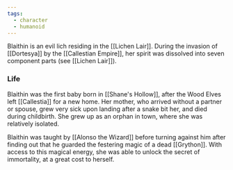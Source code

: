 ```yaml
---
tags:
  - character
  - humanoid
---
```

Blaithin is an evil lich residing in the [[Lichen Lair]]. During the invasion of [[Dortesya]] by the [[Callestian Empire]], her spirit was dissolved into seven component parts (see [[Lichen Lair]]). 

### Life
Blaithin was the first baby born in [[Shane's Hollow]], after the Wood Elves left [[Callestia]] for a new home. Her mother, who arrived without a partner or spouse, grew very sick upon landing after a snake bit her, and died during childbirth. She grew up as an orphan in town, where she was relatively isolated.

Blaithin was taught by [[Alonso the Wizard]] before turning against him after finding out that he guarded the festering magic of a dead [[Grython]]. With access to this magical energy, she was able to unlock the secret of immortality, at a great cost to herself. 